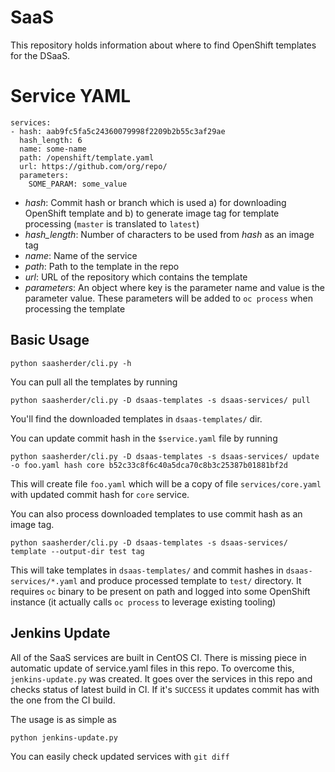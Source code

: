 # SaaS

This repository holds information about where to find OpenShift templates for the DSaaS.

# Service YAML

```
services:
- hash: aab9fc5fa5c24360079998f2209b2b55c3af29ae
  hash_length: 6
  name: some-name
  path: /openshift/template.yaml
  url: https://github.com/org/repo/
  parameters:
    SOME_PARAM: some_value
```

* *hash*: Commit hash or branch which is used a) for downloading OpenShift template and b) to generate image tag for template processing (`master` is translated to `latest`)
* *hash_length*: Number of characters to be used from *hash* as an image tag
* *name*: Name of the service
* *path*: Path to the template in the repo
* *url*: URL of the repository which contains the template
* *parameters*: An object where key is the parameter name and value is the parameter value. These parameters will be added to `oc process` when processing the template

## Basic Usage

```
python saasherder/cli.py -h
```

You can pull all the templates by running

```
python saasherder/cli.py -D dsaas-templates -s dsaas-services/ pull
```

You'll find the downloaded templates in `dsaas-templates/` dir.

You can update commit hash in the `$service.yaml` file by running

```
python saasherder/cli.py -D dsaas-templates -s dsaas-services/ update -o foo.yaml hash core b52c33c8f6c40a5dca70c8b3c25387b01881bf2d
```

This will create file `foo.yaml` which will be a copy of file `services/core.yaml` with updated commit hash for `core` service.

You can also process downloaded templates to use commit hash as an image tag.

```
python saasherder/cli.py -D dsaas-templates -s dsaas-services/ template --output-dir test tag
```

This will take templates in `dsaas-templates/` and commit hashes in `dsaas-services/*.yaml` and produce processed template to `test/` directory.
It requires `oc` binary to be present on path and logged into some OpenShift instance (it actually calls `oc process` to leverage existing tooling)

## Jenkins Update

All of the SaaS services are built in CentOS CI. There is missing piece in automatic update of service.yaml files in this repo. To overcome this, `jenkins-update.py`
was created. It goes over the services in this repo and checks status of latest build in CI. If it's `SUCCESS` it updates commit has with the one from the CI build.

The usage is as simple as

```
python jenkins-update.py
```

You can easily check updated services with `git diff`